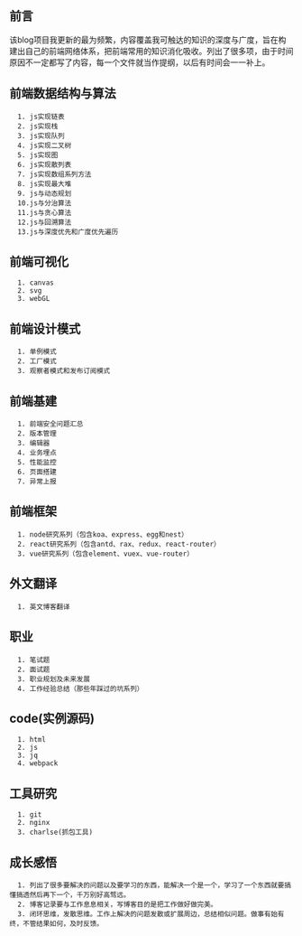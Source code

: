 ## 前言
该blog项目我更新的最为频繁，内容覆盖我可触达的知识的深度与广度，旨在构建出自己的前端网络体系，把前端常用的知识消化吸收。列出了很多项，由于时间原因不一定都写了内容，每一个文件就当作提纲，以后有时间会一一补上。


前端数据结构与算法
---
```
  1. js实现链表
  2. js实现栈
  3. js实现队列
  4. js实现二叉树
  5. js实现图
  6. js实现散列表
  7. js实现数组系列方法
  8. js实现最大堆
  9. js与动态规划
  10.js与分治算法
  11.js与贪心算法
  12.js与回溯算法
  13.js与深度优先和广度优先遍历 
```

前端可视化
---
```
  1. canvas
  2. svg
  3. webGL
```
前端设计模式
---
```
  1. 单例模式
  2. 工厂模式
  3. 观察者模式和发布订阅模式
```
前端基建
---
```
  1. 前端安全问题汇总
  2. 版本管理
  3. 编辑器
  4. 业务埋点
  5. 性能监控
  6. 页面搭建
  7. 异常上报
```
前端框架  
---
```
  1. node研究系列（包含koa、express、egg和nest）
  2. react研究系列（包含antd、rax、redux、react-router）
  3. vue研究系列（包含element、vuex、vue-router）
```
外文翻译   
---
```
  1. 英文博客翻译
```
职业   
---
```
  1. 笔试题    
  2. 面试题  
  3. 职业规划及未来发展  
  4. 工作经验总结（那些年踩过的坑系列）  
```
code(实例源码)  
---
```
  1. html  
  2. js
  3. jq
  4. webpack  
```
工具研究
---
```
  1. git
  2. nginx
  3. charlse(抓包工具)
```
成长感悟
---
```
  1. 列出了很多要解决的问题以及要学习的东西，能解决一个是一个，学习了一个东西就要搞懂搞透然后再下一个，千万别好高骛远。
  2. 博客记录要与工作息息相关，写博客目的是把工作做好做完美。  
  3. 闭环思维，发散思维。工作上解决的问题发散或扩展周边，总结相似问题。做事有始有终，不管结果如何，及时反馈。    
```